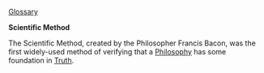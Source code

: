 [Glossary](../)

**Scientific Method**

The Scientific Method, created by the Philosopher Francis Bacon, was the first widely-used method of verifying that a [Philosophy](../Philosophy) has some foundation in [Truth](../Truth).
